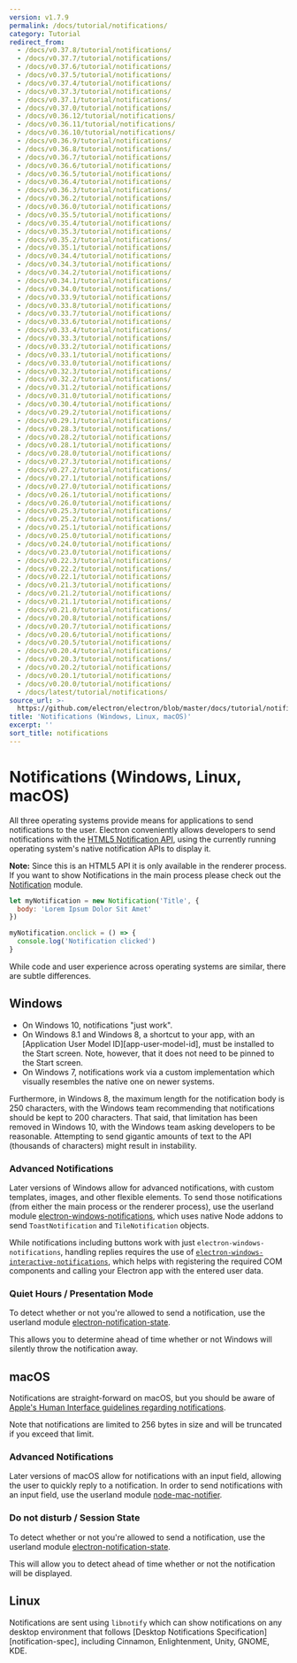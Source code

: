 ```yaml
---
version: v1.7.9
permalink: /docs/tutorial/notifications/
category: Tutorial
redirect_from:
  - /docs/v0.37.8/tutorial/notifications/
  - /docs/v0.37.7/tutorial/notifications/
  - /docs/v0.37.6/tutorial/notifications/
  - /docs/v0.37.5/tutorial/notifications/
  - /docs/v0.37.4/tutorial/notifications/
  - /docs/v0.37.3/tutorial/notifications/
  - /docs/v0.37.1/tutorial/notifications/
  - /docs/v0.37.0/tutorial/notifications/
  - /docs/v0.36.12/tutorial/notifications/
  - /docs/v0.36.11/tutorial/notifications/
  - /docs/v0.36.10/tutorial/notifications/
  - /docs/v0.36.9/tutorial/notifications/
  - /docs/v0.36.8/tutorial/notifications/
  - /docs/v0.36.7/tutorial/notifications/
  - /docs/v0.36.6/tutorial/notifications/
  - /docs/v0.36.5/tutorial/notifications/
  - /docs/v0.36.4/tutorial/notifications/
  - /docs/v0.36.3/tutorial/notifications/
  - /docs/v0.36.2/tutorial/notifications/
  - /docs/v0.36.0/tutorial/notifications/
  - /docs/v0.35.5/tutorial/notifications/
  - /docs/v0.35.4/tutorial/notifications/
  - /docs/v0.35.3/tutorial/notifications/
  - /docs/v0.35.2/tutorial/notifications/
  - /docs/v0.35.1/tutorial/notifications/
  - /docs/v0.34.4/tutorial/notifications/
  - /docs/v0.34.3/tutorial/notifications/
  - /docs/v0.34.2/tutorial/notifications/
  - /docs/v0.34.1/tutorial/notifications/
  - /docs/v0.34.0/tutorial/notifications/
  - /docs/v0.33.9/tutorial/notifications/
  - /docs/v0.33.8/tutorial/notifications/
  - /docs/v0.33.7/tutorial/notifications/
  - /docs/v0.33.6/tutorial/notifications/
  - /docs/v0.33.4/tutorial/notifications/
  - /docs/v0.33.3/tutorial/notifications/
  - /docs/v0.33.2/tutorial/notifications/
  - /docs/v0.33.1/tutorial/notifications/
  - /docs/v0.33.0/tutorial/notifications/
  - /docs/v0.32.3/tutorial/notifications/
  - /docs/v0.32.2/tutorial/notifications/
  - /docs/v0.31.2/tutorial/notifications/
  - /docs/v0.31.0/tutorial/notifications/
  - /docs/v0.30.4/tutorial/notifications/
  - /docs/v0.29.2/tutorial/notifications/
  - /docs/v0.29.1/tutorial/notifications/
  - /docs/v0.28.3/tutorial/notifications/
  - /docs/v0.28.2/tutorial/notifications/
  - /docs/v0.28.1/tutorial/notifications/
  - /docs/v0.28.0/tutorial/notifications/
  - /docs/v0.27.3/tutorial/notifications/
  - /docs/v0.27.2/tutorial/notifications/
  - /docs/v0.27.1/tutorial/notifications/
  - /docs/v0.27.0/tutorial/notifications/
  - /docs/v0.26.1/tutorial/notifications/
  - /docs/v0.26.0/tutorial/notifications/
  - /docs/v0.25.3/tutorial/notifications/
  - /docs/v0.25.2/tutorial/notifications/
  - /docs/v0.25.1/tutorial/notifications/
  - /docs/v0.25.0/tutorial/notifications/
  - /docs/v0.24.0/tutorial/notifications/
  - /docs/v0.23.0/tutorial/notifications/
  - /docs/v0.22.3/tutorial/notifications/
  - /docs/v0.22.2/tutorial/notifications/
  - /docs/v0.22.1/tutorial/notifications/
  - /docs/v0.21.3/tutorial/notifications/
  - /docs/v0.21.2/tutorial/notifications/
  - /docs/v0.21.1/tutorial/notifications/
  - /docs/v0.21.0/tutorial/notifications/
  - /docs/v0.20.8/tutorial/notifications/
  - /docs/v0.20.7/tutorial/notifications/
  - /docs/v0.20.6/tutorial/notifications/
  - /docs/v0.20.5/tutorial/notifications/
  - /docs/v0.20.4/tutorial/notifications/
  - /docs/v0.20.3/tutorial/notifications/
  - /docs/v0.20.2/tutorial/notifications/
  - /docs/v0.20.1/tutorial/notifications/
  - /docs/v0.20.0/tutorial/notifications/
  - /docs/latest/tutorial/notifications/
source_url: >-
  https://github.com/electron/electron/blob/master/docs/tutorial/notifications.md
title: 'Notifications (Windows, Linux, macOS)'
excerpt: ''
sort_title: notifications
---
```




<!--


                                      ::::
                                    :o+//+o:
                                    +o    oo-
                                    :o+//oo/+o/
                                      -::-   -oo:
                                               /s/
                      -::::::::-                :s/  :::--
                  :+oo+////////+:        -:/+oo/ :s:-///++oo+:
                /o+:                -/+oo+/:-     +o-      -:+o:
               /s:              -:+o+/:           -o+         :s/
              -s/            -/oo/:                /s-         +s-
              -s/         -/oo/-                   -s/         /s-
               oo       :+o/-                       oo         oo
               -s/    :oo/                          /s-       /s-
                :s/ :oo:              -::-          /s-      /s:
                  -+o/               /ssss/         :s:    -+o-
                 :o+--               /ssss/         :s:   :o+-
                :s/  +o:              -::-          /s-   --
               -s/    :+o/-                         /s-
               oo       -+o+-                       oo
              -s/         -/oo/-                   -s/
             -+soo+:         -/oo/:                /s-      /oooo+-
             o+   :s:           -:+o+/:-          -o+      /s:  -oo
             oo:--/s:       ::      -:+oo+/:-     -/-      /s/--:o+
              :+++/-        :s:          -:/+ooo++//////++oo//+o+:
                             /s:                --::::::--
                              /s/              /s-
                               :oo:          :oo:
                                 /oo/-    -/oo/
                                   -/+oooo+/-





                   _______  _______  _______  _______  __
                  |       ||       ||       ||       ||  |
                  |  _____||_     _||   _   ||    _  ||  |
                  | |_____   |   |  |  | |  ||   |_| ||  |
                  |_____  |  |   |  |  |_|  ||    ___||__|
                   _____| |  |   |  |       ||   |     __
                  |_______|  |___|  |_______||___|    |__|


    This file is generated automatically, so it should not be edited.

    To make changes, head over to the electron/electron repository:

    https://github.com/electron/electron/blob/master/docs/tutorial/notifications.md

    Thanks!

-->
# Notifications (Windows, Linux, macOS)

All three operating systems provide means for applications to send notifications to the user. Electron conveniently allows developers to send notifications with the [HTML5 Notification API](https://notifications.spec.whatwg.org/), using the currently running operating system's native notification APIs to display it.

**Note:** Since this is an HTML5 API it is only available in the renderer process. If you want to show Notifications in the main process please check out the [Notification]({{site.baseurl}}/docs/api/notification) module.

```javascript
let myNotification = new Notification('Title', {
  body: 'Lorem Ipsum Dolor Sit Amet'
})

myNotification.onclick = () => {
  console.log('Notification clicked')
}
```

While code and user experience across operating systems are similar, there are subtle differences.

## Windows

*   On Windows 10, notifications "just work".
*   On Windows 8.1 and Windows 8, a shortcut to your app, with an [Application User Model ID][app-user-model-id], must be installed to the Start screen. Note, however, that it does not need to be pinned to the Start screen.
*   On Windows 7, notifications work via a custom implementation which visually resembles the native one on newer systems.

Furthermore, in Windows 8, the maximum length for the notification body is 250 characters, with the Windows team recommending that notifications should be kept to 200 characters. That said, that limitation has been removed in Windows 10, with the Windows team asking developers to be reasonable. Attempting to send gigantic amounts of text to the API (thousands of characters) might result in instability.

### Advanced Notifications

Later versions of Windows allow for advanced notifications, with custom templates, images, and other flexible elements. To send those notifications (from either the main process or the renderer process), use the userland module [electron-windows-notifications](https://github.com/felixrieseberg/electron-windows-notifications), which uses native Node addons to send `ToastNotification` and `TileNotification` objects.

While notifications including buttons work with just `electron-windows-notifications`, handling replies requires the use of [`electron-windows-interactive-notifications`](https://github.com/felixrieseberg/electron-windows-interactive-notifications), which helps with registering the required COM components and calling your Electron app with the entered user data.

### Quiet Hours / Presentation Mode

To detect whether or not you're allowed to send a notification, use the userland module [electron-notification-state](https://github.com/felixrieseberg/electron-notification-state).

This allows you to determine ahead of time whether or not Windows will silently throw the notification away.

## macOS

Notifications are straight-forward on macOS, but you should be aware of [Apple's Human Interface guidelines regarding notifications](https://developer.apple.com/library/mac/documentation/UserExperience/Conceptual/OSXHIGuidelines/NotificationCenter.html).

Note that notifications are limited to 256 bytes in size and will be truncated if you exceed that limit.

### Advanced Notifications

Later versions of macOS allow for notifications with an input field, allowing the user to quickly reply to a notification. In order to send notifications with an input field, use the userland module [node-mac-notifier](https://github.com/CharlieHess/node-mac-notifier).

### Do not disturb / Session State

To detect whether or not you're allowed to send a notification, use the userland module [electron-notification-state](https://github.com/felixrieseberg/electron-notification-state).

This will allow you to detect ahead of time whether or not the notification will be displayed.

## Linux

Notifications are sent using `libnotify` which can show notifications on any desktop environment that follows [Desktop Notifications Specification][notification-spec], including Cinnamon, Enlightenment, Unity, GNOME, KDE.
